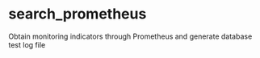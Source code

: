 # search_prometheus
Obtain monitoring indicators through Prometheus and generate database test log file
